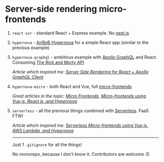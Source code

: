 # Server-side rendering micro-frontends

1. `react-ssr` - standard React + Express example. No [next.js](https://nextjs.org/)
2. `hypernova` - [AirBnB Hypernova](https://github.com/airbnb/hypernova) for a simple React app (similar to the previous example)
3. `hypernova-graphql` - ambitious example with [Apollo GraphQL](https://www.apollographql.com/docs/react/api/react-ssr/) and React. Consuming [The Rick and Morty API](https://rickandmortyapi.com/)

   _Article which inspired me: [Server Side Rendering for React + Apollo GraphQL Client](https://bessey.dev/blog/2019/01/02/apollo-graphql-hypernova/)_
4. `hypernova-micro` - both React and Vue, full [micro-frontends](https://micro-frontends.org/)

   _Great articles in the topic: [Micro Frontends](https://martinfowler.com/articles/micro-frontends.html), [Micro-frontends using Vue.js, React.js, and Hypernova](https://medium.com/js-dojo/micro-frontends-using-vue-js-react-js-and-hypernova-af606a774602)_
5. `serverless` - all the previous things combined with [Serverless](https://serverless.com/). FaaS FTW!

   _Article which inspired me: [Serverless Micro-frontends using Vue.js, AWS Lambda, and Hypernova](https://medium.com/js-dojo/serverless-micro-frontends-using-vue-js-aws-lambda-and-hypernova-835d6f2b3bc9)_

   ___
   Just 1 `.gitignore` for all the things!

   No monorepo, because I don't know it. Contributors are welcome :D
